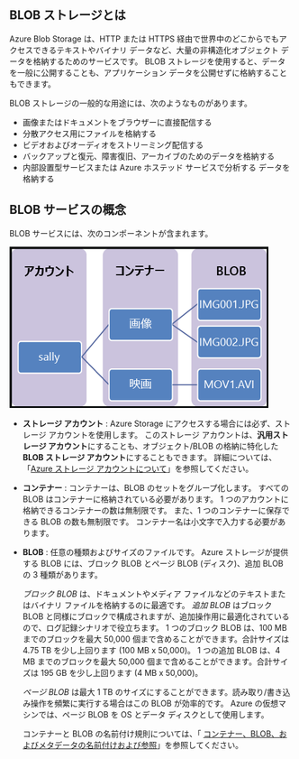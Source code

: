 ## <a name="what-is-blob-storage"></a>BLOB ストレージとは
Azure Blob Storage は、HTTP または HTTPS 経由で世界中のどこからでもアクセスできるテキストやバイナリ データなど、大量の非構造化オブジェクト データを格納するためのサービスです。 BLOB ストレージを使用すると、データを一般に公開することも、アプリケーション データを公開せずに格納することもできます。

BLOB ストレージの一般的な用途には、次のようなものがあります。

* 画像またはドキュメントをブラウザーに直接配信する
* 分散アクセス用にファイルを格納する
* ビデオおよびオーディオをストリーミング配信する
* バックアップと復元、障害復旧、アーカイブのためのデータを格納する
* 内部設置型サービスまたは Azure ホステッド サービスで分析する データを格納する

## <a name="blob-service-concepts"></a>BLOB サービスの概念
BLOB サービスには、次のコンポーネントが含まれます。

![BLOB アーキテクチャ](./media/storage-blob-concepts-include/blob1.png)

* **ストレージ アカウント** : Azure Storage にアクセスする場合には必ず、ストレージ アカウントを使用します。 このストレージ アカウントは、**汎用ストレージ アカウント**にすることも、オブジェクト/BLOB の格納に特化した **BLOB ストレージ アカウント**にすることもできます。 詳細については、「[Azure ストレージ アカウントについて](../articles/storage/common/storage-create-storage-account.md)」を参照してください。
* **コンテナー** : コンテナーは、BLOB のセットをグループ化します。 すべての BLOB はコンテナーに格納されている必要があります。 1 つのアカウントに格納できるコンテナーの数は無制限です。 また、1 つのコンテナーに保存できる BLOB の数も無制限です。 コンテナー名は小文字で入力する必要があります。
* **BLOB** : 任意の種類およびサイズのファイルです。 Azure ストレージが提供する BLOB には、ブロック BLOB とページ BLOB (ディスク)、追加 BLOB の 3 種類があります。
  
    *ブロック BLOB* は、ドキュメントやメディア ファイルなどのテキストまたはバイナリ ファイルを格納するのに最適です。 *追加 BLOB* はブロック BLOB と同様にブロックで構成されますが、追加操作用に最適化されているので、ログ記録シナリオで役立ちます。 1 つのブロック BLOB は、100 MB までのブロックを最大 50,000 個まで含めることができます。合計サイズは 4.75 TB を少し上回ります (100 MB x 50,000)。 1 つの追加 BLOB は、4 MB までのブロックを最大 50,000 個まで含めることができます。合計サイズは 195 GB を少し上回ります (4 MB x 50,000)。
  
    *ページ BLOB* は最大 1 TB のサイズにすることができます。読み取り/書き込み操作を頻繁に実行する場合はこの BLOB が効率的です。 Azure の仮想マシンでは、ページ BLOB を OS とデータ ディスクとして使用します。
  
    コンテナーと BLOB の名前付け規則については、「 [コンテナー、BLOB、およびメタデータの名前付けおよび参照](/rest/api/storageservices/Naming-and-Referencing-Containers--Blobs--and-Metadata)」を参照してください。

